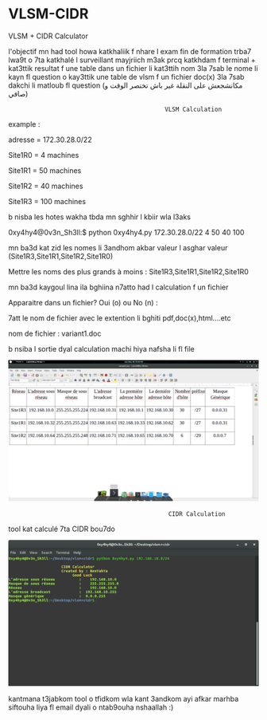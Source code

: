 # VLSM-CIDR
VLSM + CIDR Calculator

l'objectif mn had tool howa katkhaliik f nhare l exam fin de formation trba7 lwa9t o 7ta katkhalé l surveillant mayjriich m3ak prcq katkhdam f terminal + kat3ttik resultat f une table dans un fichier li kat3ttih nom 3la 7sab le nome li kayn fl question o kay3ttik une table de vlsm f un fichier doc(x) 3la 7sab dakchi li matloub fl question 
(مكانشجعش على النقلة غير باش تختصر الوقت و صافي)

                                                VLSM Calculation 


example : 


adresse = 172.30.28.0/22


Site1R0 = 4 machines

Site1R1 = 50 machines

Site1R2 = 40 machines

Site1R3 = 100 machines

b nisba les hotes wakha tbda mn sghhir l kbiir wla l3aks 

0xy4hy4@0v3n_Sh3ll:$ python 0xy4hy4.py 172.30.28.0/22 4 50 40 100 





mn ba3d kat zid les nomes li 3andhom akbar valeur l asghar valeur (Site1R3,Site1R1,Site1R2,Site1R0)

Mettre les noms des plus grands à moins : Site1R3,Site1R1,Site1R2,Site1R0

mn ba3d kaygoul lina ila bghiina n7atto had l calculation f un fichier 

Apparaitre dans un fichier? Oui (o) ou No (n) : 

7att le nom de fichier avec le extention li bghiti pdf,doc(x),html....etc 

nom de fichier : variant1.doc

b nsiba l sortie dyal calculation machi hiya nafsha li fl file 


![alt text](table.png
 "table de vlsm")
 
                                                 CIDR Calculation

tool kat calculé 7ta CIDR bou7do 


![alt text](cidr.png
 "sortie CIDR")
 
 
 
 
 kantmana t3jabkom tool o tfidkom wla kant 3andkom ayi afkar marhba siftouha liya fl email dyali o ntab9ouha nshaallah :) 
 
